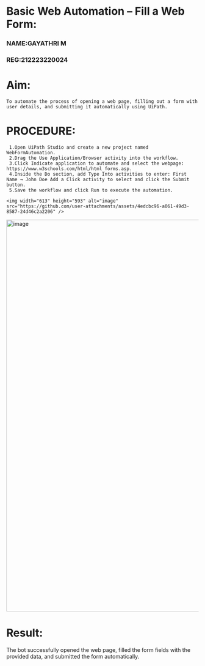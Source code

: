 # Basic Web Automation – Fill a Web Form:
### NAME:GAYATHRI M
### REG:212223220024
# Aim:
    To automate the process of opening a web page, filling out a form with user details, and submitting it automatically using UiPath.
# PROCEDURE:
     1.Open UiPath Studio and create a new project named WebFormAutomation. 
     2.Drag the Use Application/Browser activity into the workflow.
     3.Click Indicate application to automate and select the webpage: https://www.w3schools.com/html/html_forms.asp. 
     4.Inside the Do section, add Type Into activities to enter: First Name → John Doe Add a Click activity to select and click the Submit button. 
     5.Save the workflow and click Run to execute the automation.
     
    <img width="613" height="593" alt="image" src="https://github.com/user-attachments/assets/4edcbc96-a061-49d3-8587-24d46c2a2206" />

   <img width="1024" height="1024" alt="image" src="https://github.com/user-attachments/assets/a3655ea5-7c2a-4314-af37-ae47dec55603" />

# Result:
The bot successfully opened the web page, filled the form fields with the provided data, and submitted the form automatically.
